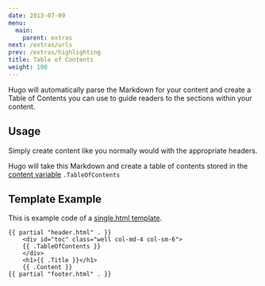 ```yaml
---
date: 2013-07-09
menu:
  main:
    parent: extras
next: /extras/urls
prev: /extras/highlighting
title: Table of Contents
weight: 100
---
```


Hugo will automatically parse the Markdown for your content and create
a Table of Contents you can use to guide readers to the sections within
your content.

## Usage

Simply create content like you normally would with the appropriate
headers.

Hugo will take this Markdown and create a table of contents stored in the
[content variable](/layout/variables/) `.TableOfContents`


## Template Example

This is example code of a [single.html template](/layout/content/).

    {{ partial "header.html" . }}
        <div id="toc" class="well col-md-4 col-sm-6">
        {{ .TableOfContents }}
        </div>
        <h1>{{ .Title }}</h1>
        {{ .Content }}
    {{ partial "footer.html" . }}


